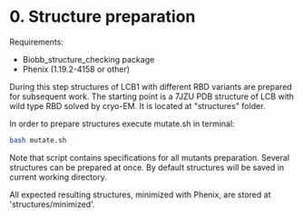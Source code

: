  # 0. Structure preparation
 
 Requirements:
 - Biobb_structure_checking package
 - Phenix (1.19.2-4158 or other)
   
 During this step structures of LCB1 with different RBD variants are prepared for subsequent work.  The starting point is a 7JZU PDB structure of LCB with wild type RBD solved by cryo-EM. It is located at "structures" folder.

In order to prepare structures execute mutate.sh in terminal:
```sh
bash mutate.sh
```
Note that script contains specifications for all mutants preparation. Several structures can be prepared at once. By default structures will be saved in current working directory.

All expected resulting structures, minimized with Phenix, are stored at 'structures/minimized'.